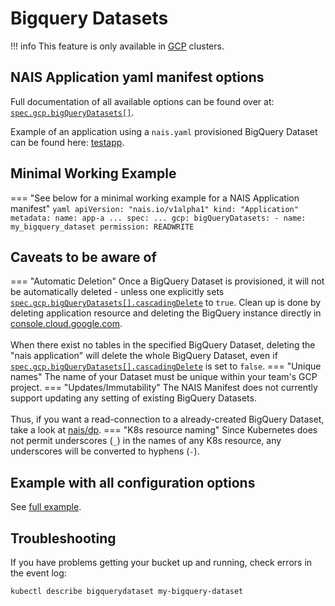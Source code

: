 # Bigquery Datasets

!!! info
    This feature is only available in [GCP](../../clusters/gcp) clusters.

## NAIS Application yaml manifest options
Full documentation of all available options can be found over at: [`spec.gcp.bigQueryDatasets[]`](../../nais-application/application#gcpbigquerydatasets).

Example of an application using a `nais.yaml` provisioned BigQuery Dataset can be found here: [testapp](https://github.com/nais/testapp/blob/master/pkg/bigquery/bigquery.go).

## Minimal Working Example

=== "See below for a minimal working example for a NAIS Application manifest"
    ```yaml
    apiVersion: "nais.io/v1alpha1"
    kind: "Application"
    metadata:
      name: app-a
    ...
    spec:
      ...
      gcp:
        bigQueryDatasets:
          - name: my_bigquery_dataset
            permission: READWRITE
    ```

## Caveats to be aware of

=== "Automatic Deletion"
    Once a BigQuery Dataset is provisioned, it will not be automatically deleted - unless one explicitly sets [`spec.gcp.bigQueryDatasets[].cascadingDelete`](../../nais-application/application#gcpbigquerydatasetscascadingdelete) to `true`.
    Clean up is done by deleting application resource and deleting the BigQuery instance directly in [console.cloud.google.com](https://console.cloud.google.com/bigquery).  
    <br/>
    When there exist no tables in the specified BigQuery Dataset, deleting the "nais application" will delete the whole BigQuery Dataset, even if [`spec.gcp.bigQueryDatasets[].cascadingDelete`](../../nais-application/application#gcpbigquerydatasetscascadingdelete) is set to `false`.
=== "Unique names"
    The name of your Dataset must be unique within your team's GCP project.
=== "Updates/Immutability"
    The NAIS Manifest does not currently support updating any setting of existing BigQuery Datasets.  
    <br/>
    Thus, if you want a read-connection to a already-created BigQuery Dataset, take a look at [nais/dp](https://github.com/nais/dp/#dp).
=== "K8s resource naming"
    Since Kubernetes does not permit underscores (`_`) in the names of any K8s resource, any underscores will be converted to hyphens (`-`).

## Example with all configuration options

See [full example](../nais-application/example.md).

## Troubleshooting
If you have problems getting your bucket up and running, check errors in the event log:

```bash
kubectl describe bigquerydataset my-bigquery-dataset
```

